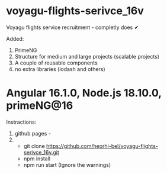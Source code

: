 # voyagu-flights-serivce_16v
Voyagu flights service reсruitment - completly does ✔

Added:
1) PrimeNG
2) Structure for medium and large projects (scalable projects)
3) A couple of reusable components
4) no extra libraries (lodash and others)
   
# Angular 16.1.0, Node.js 18.10.0, primeNG@16
Instractions: 
  1) github pages - 
  2)
     - git clone https://github.com/heorhi-bel/voyagu-flights-serivce_16v.git
     - npm install
     - npm run start (Ignore the warnings)
